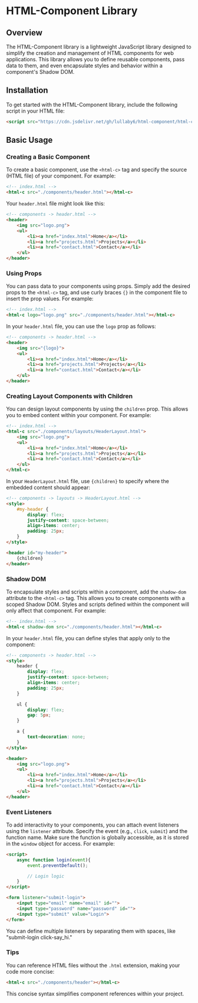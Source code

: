 # HTML-Component Library

<!-- ## Table of Contents
- [Overview](#overview)
- [Installation](#installation)
- [Basic Usage](#basic-usage)
  - [Creating a Basic Component](#creating-a-basic-component)
  - [Using Props](#using-props)
  - [Creating Layout Components with Children](#creating-layout-components-with-children)
  - [Shadow DOM](#shadow-dom)
  - [Event Listeners](#event-listeners)
  - [Tips](#tips) -->

## Overview

The HTML-Component library is a lightweight JavaScript library designed to simplify the creation and management of HTML components for web applications. This library allows you to define reusable components, pass data to them, and even encapsulate styles and behavior within a component's Shadow DOM.

## Installation

To get started with the HTML-Component library, include the following script in your HTML file:

```html
<script src="https://cdn.jsdelivr.net/gh/lullaby6/html-component/html-component.min.js" defer></script>
```

## Basic Usage

### Creating a Basic Component

To create a basic component, use the `<html-c>` tag and specify the source (HTML file) of your component. For example:

```html
<!-- index.html -->
<html-c src="./components/header.html"></html-c>
```

Your `header.html` file might look like this:

```html
<!-- components -> header.html -->
<header>
    <img src="logo.png">
    <ul>
        <li><a href="index.html">Home</a></li>
        <li><a href="projects.html">Projects</a></li>
        <li><a href="contact.html">Contact</a></li>
    </ul>
</header>
```

### Using Props

You can pass data to your components using props. Simply add the desired props to the `<html-c>` tag, and use curly braces `{}` in the component file to insert the prop values. For example:

```html
<!-- index.html -->
<html-c logo="logo.png" src="./components/header.html"></html-c>
```

In your `header.html` file, you can use the `logo` prop as follows:

```html
<!-- components -> header.html -->
<header>
    <img src="{logo}">
    <ul>
        <li><a href="index.html">Home</a></li>
        <li><a href="projects.html">Projects</a></li>
        <li><a href="contact.html">Contact</a></li>
    </ul>
</header>
```

### Creating Layout Components with Children

You can design layout components by using the `children` prop. This allows you to embed content within your component. For example:

```html
<!-- index.html -->
<html-c src="./components/layouts/HeaderLayout.html">
    <img src="logo.png">
    <ul>
        <li><a href="index.html">Home</a></li>
        <li><a href="projects.html">Projects</a></li>
        <li><a href="contact.html">Contact</a></li>
    </ul>
</html-c>
```

In your `HeaderLayout.html` file, use `{children}` to specify where the embedded content should appear:

```html
<!-- components -> layouts -> HeaderLayout.html -->
<style>
    #my-header {
        display: flex;
        justify-content: space-between;
        align-items: center;
        padding: 25px;
    }
</style>

<header id="my-header">
    {children}
</header>
```

### Shadow DOM

To encapsulate styles and scripts within a component, add the `shadow-dom` attribute to the `<html-c>` tag. This allows you to create components with a scoped Shadow DOM. Styles and scripts defined within the component will only affect that component. For example:

```html
<!-- index.html -->
<html-c shadow-dom src="./components/header.html"></html-c>
```

In your `header.html` file, you can define styles that apply only to the component:

```html
<!-- components -> header.html -->
<style>
    header {
        display: flex;
        justify-content: space-between;
        align-items: center;
        padding: 25px;
    }

    ul {
        display: flex;
        gap: 5px;
    }

    a {
        text-decoration: none;
    }
</style>

<header>
    <img src="logo.png">
    <ul>
        <li><a href="index.html">Home</a></li>
        <li><a href="projects.html">Projects</a></li>
        <li><a href="contact.html">Contact</a></li>
    </ul>
</header>
```

### Event Listeners

To add interactivity to your components, you can attach event listeners using the `listener` attribute. Specify the event (e.g., `click`, `submit`) and the function name. Make sure the function is globally accessible, as it is stored in the `window` object for access. For example:

```html
<script>
    async function login(event){
        event.preventDefault();

        // Login logic
    }
</script>

<form listener="submit-login">
    <input type="email" name="email" id="">
    <input type="password" name="password" id="">
    <input type="submit" value="Login">
</form>
```

You can define multiple listeners by separating them with spaces, like "submit-login click-say_hi."

### Tips

You can reference HTML files without the `.html` extension, making your code more concise:

```html
<html-c src="./components/header"></html-c>
```

This concise syntax simplifies component references within your project.